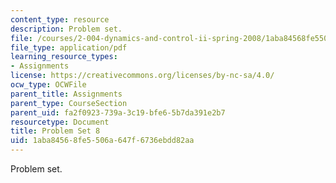 ```yaml
---
content_type: resource
description: Problem set.
file: /courses/2-004-dynamics-and-control-ii-spring-2008/1aba84568fe5506a647f6736ebdd82aa_ps8.pdf
file_type: application/pdf
learning_resource_types:
- Assignments
license: https://creativecommons.org/licenses/by-nc-sa/4.0/
ocw_type: OCWFile
parent_title: Assignments
parent_type: CourseSection
parent_uid: fa2f0923-739a-3c19-bfe6-5b7da391e2b7
resourcetype: Document
title: Problem Set 8
uid: 1aba8456-8fe5-506a-647f-6736ebdd82aa
---
```

Problem set.